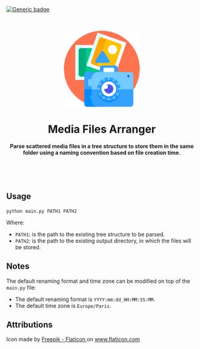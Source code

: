 [![Generic badge](https://img.shields.io/badge/license-Unlicense-green.svg)](https://shields.io/)

<div align="center">
	<br>
	<br>
    <img src="res/icon.png" width="200" height="200">
	<h1>Media Files Arranger</h1>
	<p>
    <b>Parse scattered media files in a tree structure to store them in the 
       same folder using a naming convention based on file creation time.</b>
	</p>
	<br>
	<br>
	<br>
</div>

## Usage

```shell
python main.py PATH1 PATH2
```

Where:
- `PATH1`: is the path to the existing tree structure to be parsed.
- `PATH2`: is the path to the existing output directory, in which the files 
  will be stored.

## Notes

The default renaming format and time zone can be modified on top of the 
`main.py` file:
- The default renaming format is `YYYY:mm:dd_HH:MM:SS:MM`.
- The default time zone is `Europe/Paris`.

## Attributions

<div>
  Icon made by 
    <a href="https://www.flaticon.com/authors/freepik" title="FlatIcons">
       Freepik - Flaticon
    </a>
  on
  <a href="https://www.flaticon.com/" title="Flaticon">www.flaticon.com</a>
</div>